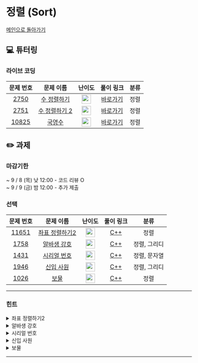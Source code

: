 # 정렬 (Sort)

[메인으로 돌아가기](https://github.com/Altu-Bitu-3/Notice)

## 💻 튜터링

### 라이브 코딩

|문제 번호|문제 이름|난이도|풀이 링크|분류|
| :-----: | :-----: | :-----: | :-----: | :-----: |
|<a href="https://www.acmicpc.net/problem/2750" target="_blank">2750</a>|<a href="https://www.acmicpc.net/problem/2750" target="_blank">수 정렬하기</a>|<img height="25px" width="25px" src="https://static.solved.ac/tier_small/5.svg"/>|[바로가기](https://github.com/Altu-Bitu-3/Notice/tree/main/09%EC%9B%94%2002%EC%9D%BC%20-%20%EC%A0%95%EB%A0%AC)|정렬|
|<a href="https://www.acmicpc.net/problem/2751" target="_blank">2751</a>|<a href="https://www.acmicpc.net/problem/2751" target="_blank">수 정렬하기 2</a>|<img height="25px" width="25px" src="https://static.solved.ac/tier_small/6.svg"/>|[바로가기](https://github.com/Altu-Bitu-3/Notice/tree/main/09%EC%9B%94%2002%EC%9D%BC%20-%20%EC%A0%95%EB%A0%AC)|정렬|
|<a href="https://www.acmicpc.net/problem/10825" target="_blank">10825</a>|<a href="https://www.acmicpc.net/problem/10825" target="_blank">국영수</a>|<img height="25px" width="25px" src="https://static.solved.ac/tier_small/7.svg"/>|[바로가기](https://github.com/Altu-Bitu-3/Notice/tree/main/09%EC%9B%94%2002%EC%9D%BC%20-%20%EC%A0%95%EB%A0%AC)|정렬|


## ✏️ 과제
### 마감기한
~ 9 / 8 (목) 낮 12:00 - 코드 리뷰 O </br>
~ 9 / 9 (금) 밤 12:00 - 추가 제출 </br>

### 선택

|문제 번호|문제 이름|난이도|풀이 링크|분류|
| :-----: | :-----: | :-----: | :-----: | :-----: |
|<a href="https://www.acmicpc.net/problem/11651" target="_blank">11651</a>|<a href="https://www.acmicpc.net/problem/11651" target="_blank">좌표 정렬하기2</a>|<img height="25px" width="25px" src="https://static.solved.ac/tier_small/9.svg"/>|[C++](https://github.com/Altu-Bitu-3/Notice/tree/main/09%EC%9B%94%2002%EC%9D%BC%20-%20%EC%A0%95%EB%A0%AC)|정렬|
|<a href="https://www.acmicpc.net/problem/1758" target="_blank">1758</a>|<a href="https://www.acmicpc.net/problem/1758" target="_blank">알바생 강호</a>|<img height="25px" width="25px" src="https://static.solved.ac/tier_small/7.svg"/>|[C++](https://github.com/Altu-Bitu-3/Notice/tree/main/09%EC%9B%94%2002%EC%9D%BC%20-%20%EC%A0%95%EB%A0%AC)|정렬, 그리디|
|<a href="https://www.acmicpc.net/problem/1431" target="_blank">1431</a>|<a href="https://www.acmicpc.net/problem/1431" target="_blank">시리얼 번호</a>|<img height="25px" width="25px" src="https://static.solved.ac/tier_small/8.svg"/>|[C++](https://github.com/Altu-Bitu-3/Notice/tree/main/09%EC%9B%94%2002%EC%9D%BC%20-%20%EC%A0%95%EB%A0%AC)|정렬, 문자열|
|<a href="https://www.acmicpc.net/problem/1946" target="_blank">1946</a>|<a href="https://www.acmicpc.net/problem/1946" target="_blank">신입 사원</a>|<img height="25px" width="25px" src="https://static.solved.ac/tier_small/10.svg"/>|[C++](https://github.com/Altu-Bitu-3/Notice/tree/main/09%EC%9B%94%2002%EC%9D%BC%20-%20%EC%A0%95%EB%A0%AC)|정렬, 그리디|
|<a href="https://www.acmicpc.net/problem/1026" target="_blank">1026</a>|<a href="https://www.acmicpc.net/problem/1026" target="_blank">보물</a>|<img height="25px" width="25px" src="https://static.solved.ac/tier_small/7.svg"/>|[C++](https://github.com/Altu-Bitu-3/Notice/tree/main/09%EC%9B%94%2002%EC%9D%BC%20-%20%EC%A0%95%EB%A0%AC)|정렬|

---

### 힌트

<details>
<summary>좌표 정렬하기2</summary>
<div markdown="1">
&nbsp;&nbsp;&nbsp;&nbsp;튜터링 때 다룬 응용문제에서 배운 부분을 활용해 볼 수 있겠어요!
</div>
</details>

<details>
<summary>알바생 강호</summary>
<div markdown="1">
&nbsp;&nbsp;&nbsp;&nbsp;강호가 받을 수 있는 팁이 최댓값이 되기 위해선 어떻게 해야 할 까요?
손님이 원래 주려 했던 팁을 정렬해보아요! 그리고 문제 조건에 따른 정수 자료형 사용을 주의하셔야 할 것 같아요.
</div>
</details>

<details>
<summary>시리얼 번호</summary>
<div markdown="1">
&nbsp;&nbsp;&nbsp;&nbsp;우선 문제에서 원하는 조건대로 정렬을 하는 문제이니, 비교함수를 활용해야할 것 같아요. 그런데 문자열을 다루는 게 조금 까다로워 보이네요! 문자를 숫자로, 숫자를 문자로 어떻게 다룰 수 있을까요?
</div>
</details>

<details>
<summary>신입 사원</summary>
<div markdown="1">
&nbsp;&nbsp;&nbsp;&nbsp;서류심사와 면접심사의 성적을 모두 고려해 동시에 비교하려니 힘드네요. 하나의 심사 순위만 비교하려면 어떻게 해야 할까요?
</div>
</details>

<details>
<summary>보물</summary>
<div markdown="1">
&nbsp;&nbsp;&nbsp;&nbsp;오늘은 하지 말라는 것도 하고 싶어지네요..
</div>
</details>

---

